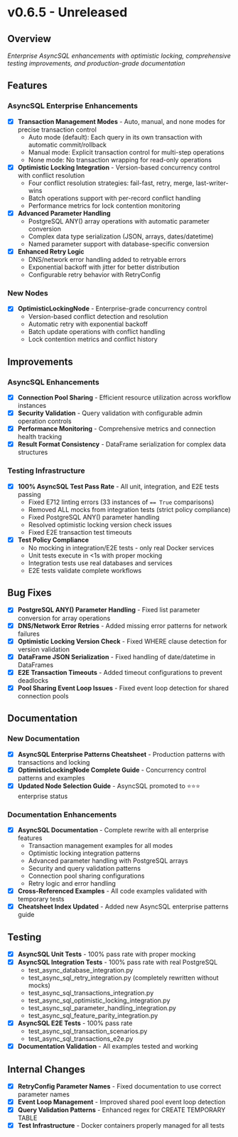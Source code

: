 # v0.6.5 - Unreleased

## Overview
*Enterprise AsyncSQL enhancements with optimistic locking, comprehensive testing improvements, and production-grade documentation*

## Features

### AsyncSQL Enterprise Enhancements
- [x] **Transaction Management Modes** - Auto, manual, and none modes for precise transaction control
  - Auto mode (default): Each query in its own transaction with automatic commit/rollback
  - Manual mode: Explicit transaction control for multi-step operations
  - None mode: No transaction wrapping for read-only operations
- [x] **Optimistic Locking Integration** - Version-based concurrency control with conflict resolution
  - Four conflict resolution strategies: fail-fast, retry, merge, last-writer-wins
  - Batch operations support with per-record conflict handling
  - Performance metrics for lock contention monitoring
- [x] **Advanced Parameter Handling**
  - PostgreSQL ANY() array operations with automatic parameter conversion
  - Complex data type serialization (JSON, arrays, dates/datetime)
  - Named parameter support with database-specific conversion
- [x] **Enhanced Retry Logic**
  - DNS/network error handling added to retryable errors
  - Exponential backoff with jitter for better distribution
  - Configurable retry behavior with RetryConfig

### New Nodes
- [x] **OptimisticLockingNode** - Enterprise-grade concurrency control
  - Version-based conflict detection and resolution
  - Automatic retry with exponential backoff
  - Batch update operations with conflict handling
  - Lock contention metrics and conflict history

## Improvements

### AsyncSQL Enhancements
- [x] **Connection Pool Sharing** - Efficient resource utilization across workflow instances
- [x] **Security Validation** - Query validation with configurable admin operation controls
- [x] **Performance Monitoring** - Comprehensive metrics and connection health tracking
- [x] **Result Format Consistency** - DataFrame serialization for complex data structures

### Testing Infrastructure
- [x] **100% AsyncSQL Test Pass Rate** - All unit, integration, and E2E tests passing
  - Fixed E712 linting errors (33 instances of `== True` comparisons)
  - Removed ALL mocks from integration tests (strict policy compliance)
  - Fixed PostgreSQL ANY() parameter handling
  - Resolved optimistic locking version check issues
  - Fixed E2E transaction test timeouts
- [x] **Test Policy Compliance**
  - No mocking in integration/E2E tests - only real Docker services
  - Unit tests execute in <1s with proper mocking
  - Integration tests use real databases and services
  - E2E tests validate complete workflows

## Bug Fixes
- [x] **PostgreSQL ANY() Parameter Handling** - Fixed list parameter conversion for array operations
- [x] **DNS/Network Error Retries** - Added missing error patterns for network failures
- [x] **Optimistic Locking Version Check** - Fixed WHERE clause detection for version validation
- [x] **DataFrame JSON Serialization** - Fixed handling of date/datetime in DataFrames
- [x] **E2E Transaction Timeouts** - Added timeout configurations to prevent deadlocks
- [x] **Pool Sharing Event Loop Issues** - Fixed event loop detection for shared connection pools

## Documentation

### New Documentation
- [x] **AsyncSQL Enterprise Patterns Cheatsheet** - Production patterns with transactions and locking
- [x] **OptimisticLockingNode Complete Guide** - Concurrency control patterns and examples
- [x] **Updated Node Selection Guide** - AsyncSQL promoted to ⭐⭐⭐ enterprise status

### Documentation Enhancements
- [x] **AsyncSQL Documentation** - Complete rewrite with all enterprise features
  - Transaction management examples for all modes
  - Optimistic locking integration patterns
  - Advanced parameter handling with PostgreSQL arrays
  - Security and query validation patterns
  - Connection pool sharing configurations
  - Retry logic and error handling
- [x] **Cross-Referenced Examples** - All code examples validated with temporary tests
- [x] **Cheatsheet Index Updated** - Added new AsyncSQL enterprise patterns guide

## Testing
- [x] **AsyncSQL Unit Tests** - 100% pass rate with proper mocking
- [x] **AsyncSQL Integration Tests** - 100% pass rate with real PostgreSQL
  - test_async_database_integration.py
  - test_async_sql_retry_integration.py (completely rewritten without mocks)
  - test_async_sql_transactions_integration.py
  - test_async_sql_optimistic_locking_integration.py
  - test_async_sql_parameter_handling_integration.py
  - test_async_sql_feature_parity_integration.py
- [x] **AsyncSQL E2E Tests** - 100% pass rate
  - test_async_sql_transaction_scenarios.py
  - test_async_sql_transactions_e2e.py
- [x] **Documentation Validation** - All examples tested and working

## Internal Changes
- [x] **RetryConfig Parameter Names** - Fixed documentation to use correct parameter names
- [x] **Event Loop Management** - Improved shared pool event loop detection
- [x] **Query Validation Patterns** - Enhanced regex for CREATE TEMPORARY TABLE
- [x] **Test Infrastructure** - Docker containers properly managed for all tests
